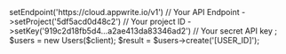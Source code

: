 <?php

use Appwrite\Client;
use Appwrite\Services\Users;


$client = new Client();

$client
    ->setEndpoint('https://cloud.appwrite.io/v1') // Your API Endpoint
    ->setProject('5df5acd0d48c2') // Your project ID
    ->setKey('919c2d18fb5d4...a2ae413da83346ad2') // Your secret API key
;

$users = new Users($client);

$result = $users->create('[USER_ID]');